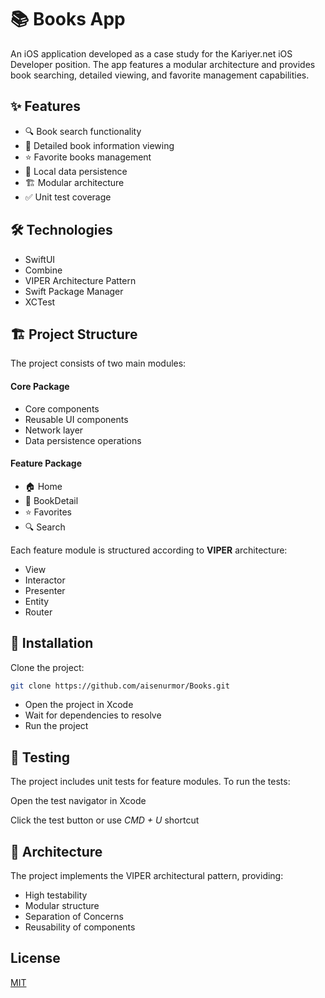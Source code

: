 # 📚 Books App

An iOS application developed as a case study for the Kariyer.net iOS Developer position. The app features a modular architecture and provides book searching, detailed viewing, and favorite management capabilities.

## ✨ Features
- 🔍 Book search functionality
- 📖 Detailed book information viewing
- ⭐ Favorite books management
- 💾 Local data persistence
- 🏗️ Modular architecture
- ✅ Unit test coverage

## 🛠️ Technologies

- SwiftUI
- Combine
- VIPER Architecture Pattern
- Swift Package Manager
- XCTest

## 🏗️ Project Structure
The project consists of two main modules:

#### Core Package
- Core components
- Reusable UI components
- Network layer
- Data persistence operations

#### Feature Package
- 🏠 Home
- 📖 BookDetail
- ⭐ Favorites
- 🔍 Search

Each feature module is structured according to **VIPER** architecture:
- View
- Interactor
- Presenter
- Entity
- Router

## 🔧 Installation

Clone the project:

```bash
git clone https://github.com/aisenurmor/Books.git
```
- Open the project in Xcode
- Wait for dependencies to resolve
- Run the project

## 🧪 Testing
The project includes unit tests for feature modules. To run the tests:

Open the test navigator in Xcode

Click the test button or use *CMD + U* shortcut

## 📐 Architecture
The project implements the VIPER architectural pattern, providing:

* High testability
* Modular structure
* Separation of Concerns
* Reusability of components

## License

[MIT](https://choosealicense.com/licenses/mit/)
